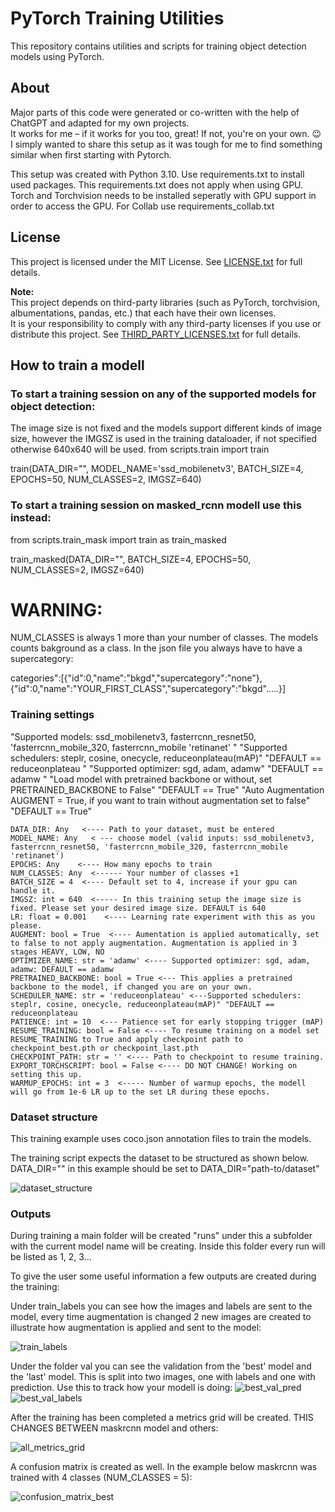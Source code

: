 
# PyTorch Training Utilities

This repository contains utilities and scripts for training object detection models using PyTorch.

## About

Major parts of this code were generated or co-written with the help of ChatGPT and adapted for my own projects.  
It works for me – if it works for you too, great! If not, you're on your own. 😉 
I simply wanted to share this setup as it was tough for me to find something similar when first starting with Pytorch.

This setup was created with Python 3.10. Use requirements.txt to install used packages. This requirements.txt does not apply when using GPU.
Torch and Torchvision needs to be installed seperatly with GPU support in order to access the GPU. 
For Collab use requirements_collab.txt


## License

This project is licensed under the MIT License. See [LICENSE.txt](./LICENSE.txt) for full details.

**Note:**  
This project depends on third-party libraries (such as PyTorch, torchvision, albumentations, pandas, etc.) that each have their own licenses.  
It is your responsibility to comply with any third-party licenses if you use or distribute this project. 
See [THIRD_PARTY_LICENSES.txt](./THIRD_PARTY_LICENSES.txt) for full details.



## How to train a modell

### To start a training session on any of the supported models for object detection:
The image size is not fixed and the models support different kinds of image size, however the IMGSZ is used in the training dataloader, if not specified otherwise 640x640 will be used. 
from scripts.train import train
  
train(DATA_DIR="", MODEL_NAME='ssd_mobilenetv3', BATCH_SIZE=4, EPOCHS=50, NUM_CLASSES=2, IMGSZ=640)

### To start a training session on masked_rcnn modell use this instead:

from scripts.train_mask import train as train_masked
  
train_masked(DATA_DIR="", BATCH_SIZE=4, EPOCHS=50, NUM_CLASSES=2, IMGSZ=640)

# WARNING: 
NUM_CLASSES is always 1 more than your number of classes. The models counts bakground as a class. In the json file you always have to have a supercategory:

categories":[{"id":0,"name":"bkgd","supercategory":"none"}, {"id":0,"name":"YOUR_FIRST_CLASS","supercategory":"bkgd".....}]

### Training settings


"Supported models: ssd_mobilenetv3, fasterrcnn_resnet50, 'fasterrcnn_mobile_320, fasterrcnn_mobile 'retinanet' "
"Supported schedulers: steplr, cosine, onecycle, reduceonplateau(mAP)" "DEFAULT == reduceonplateau "
"Supported optimizer: sgd, adam, adamw" "DEFAULT == adamw "
"Load model with pretrained backbone or without, set PRETRAINED_BACKBONE to False" "DEFAULT == True"
"Auto Augmentation AUGMENT = True, if you want to train without augmentation set to false" "DEFAULT == True"


    DATA_DIR: Any   <---- Path to your dataset, must be entered
    MODEL_NAME: Any   < --- choose model (valid inputs: ssd_mobilenetv3, fasterrcnn_resnet50, 'fasterrcnn_mobile_320, fasterrcnn_mobile 'retinanet')
    EPOCHS: Any    <---- How many epochs to train 
    NUM_CLASSES: Any  <------ Your number of classes +1 
    BATCH_SIZE = 4  <---- Default set to 4, increase if your gpu can handle it.
    IMGSZ: int = 640  <----- In this training setup the image size is fixed. Please set your desired image size. DEFAULT is 640
    LR: float = 0.001    <---- Learning rate experiment with this as you please. 
    AUGMENT: bool = True  <---- Aumentation is applied automatically, set to false to not apply augmentation. Augmentation is applied in 3 stages HEAVY, LOW, NO 
    OPTIMIZER_NAME: str = 'adamw' <---- Supported optimizer: sgd, adam, adamw: DEFAULT == adamw
    PRETRAINED_BACKBONE: bool = True <--- This applies a pretrained backbone to the model, if changed you are on your own. 
    SCHEDULER_NAME: str = 'reduceonplateau' <---Supported schedulers: steplr, cosine, onecycle, reduceonplateau(mAP)" "DEFAULT == reduceonplateau
    PATIENCE: int = 10  <--- Patience set for early stopping trigger (mAP)
    RESUME_TRAINING: bool = False <---- To resume training on a model set RESUME_TRAINING to True and apply checkpoint path to checkpoint_best.pth or checkpoint_last.pth
    CHECKPOINT_PATH: str = '' <---- Path to checkpoint to resume training. 
    EXPORT_TORCHSCRIPT: bool = False <---- DO NOT CHANGE! Working on setting this up. 
    WARMUP_EPOCHS: int = 3  <----- Number of warmup epochs, the modell will go from 1e-6 LR up to the set LR during these epochs. 
    

### Dataset structure
This training example uses coco.json annotation files to train the models. 

The training script expects the dataset to be structured as shown below. 
DATA_DIR="" in this example should be set to DATA_DIR="path-to/dataset"

![dataset_structure](https://github.com/user-attachments/assets/62ce90c6-bcc8-4412-ac90-3f4de05d7cfe)

### Outputs

During training a main folder will be created "runs" under this a subfolder with the current model name will be creating. Inside this folder every run will be listed as 1, 2, 3... 

To give the user some useful information a few outputs are created during the training: 

Under train_labels you can see how the images and labels are sent to the model, every time augmentation is changed 2 new images are created to illustrate how augmentation is applied and sent to the model:

![train_labels](https://github.com/user-attachments/assets/e12866a7-01c2-4f72-b4bc-d45d5fe9e13b)

Under the folder val you can see the validation from the 'best' model and the 'last' model. This is split into two images, one with labels and one with prediction.
Use this to track how your modell is doing: 
![best_val_pred](https://github.com/user-attachments/assets/49ac909f-e07c-494e-9d00-ad9c315aefd6)
![best_val_labels](https://github.com/user-attachments/assets/1d5d19aa-9fee-4175-b109-7c659d15fce6)


After the training has been completed a metrics grid will be created. THIS CHANGES BETWEEN maskrcnn model and others:


![all_metrics_grid](https://github.com/user-attachments/assets/17e8ddc1-e3ea-47b4-878f-c5ed2ab6e091)


A confusion matrix is created as well. In the example below maskrcnn was trained with 4 classes (NUM_CLASSES = 5):

![confusion_matrix_best](https://github.com/user-attachments/assets/54072a80-fed8-4be8-81b7-69d5f7a295db)






